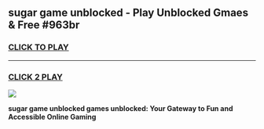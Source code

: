 
## sugar game unblocked - Play Unblocked Gmaes & Free #963br
<h3>
<a href="https://news.freeplayer.one?title=sugar_game_unblocked&ref=03M">CLICK TO PLAY</a></h3>
<hr>

<h3>
<a href="https://news.freeplayer.one?title=sugar_game_unblocked&ref=03M">CLICK 2 PLAY</a>
  
</h3>

<a href="https://news.freeplayer.one?title=sugar_game_unblocked&ref=03M"><img src="https://clearcache.store/games.png"></a>


**sugar game unblocked games unblocked: Your Gateway to Fun and Accessible Online Gaming**
